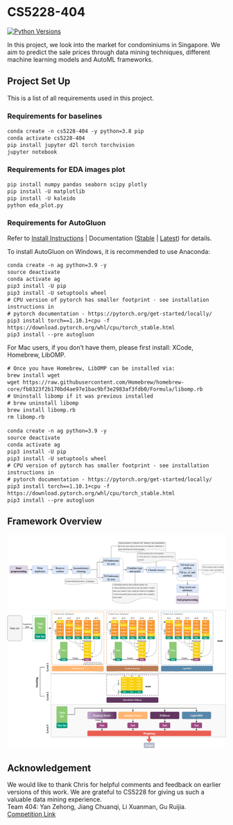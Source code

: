 # CS5228-404
[![Python Versions](https://img.shields.io/badge/python-3.8%20%7C%203.9-blue)](https://pypi.org/project/autogluon/)

In this project, we look into the market for condominiums in Singapore. We aim to predict the sale prices through data mining techniques, different machine learning models and AutoML frameworks.


## Project Set Up
This is a list of all requirements used in this project.
### Requirements for baselines

```
conda create -n cs5228-404 -y python=3.8 pip
conda activate cs5228-404
pip install jupyter d2l torch torchvision
jupyter notebook
```

### Requirements for EDA images plot 

```
pip install numpy pandas seaborn scipy plotly
pip install -U matplotlib
pip install -U kaleido
python eda_plot.py
```

### Requirements for AutoGluon
Refer to [Install Instructions](https://auto.gluon.ai/stable/install.html) | Documentation ([Stable](https://auto.gluon.ai/stable/index.html) | [Latest](https://auto.gluon.ai/dev/index.html)) for details.

To install AutoGluon on Windows, it is recommended to use Anaconda:
```
conda create -n ag python=3.9 -y
source deactivate
conda activate ag
pip3 install -U pip
pip3 install -U setuptools wheel
# CPU version of pytorch has smaller footprint - see installation instructions in
# pytorch documentation - https://pytorch.org/get-started/locally/
pip3 install torch==1.10.1+cpu -f https://download.pytorch.org/whl/cpu/torch_stable.html
pip3 install --pre autogluon
```

For Mac users, if you don’t have them, please first install: XCode, Homebrew, LibOMP.

```
# Once you have Homebrew, LibOMP can be installed via:
brew install wget
wget https://raw.githubusercontent.com/Homebrew/homebrew-core/fb8323f2b170bd4ae97e1bac9bf3e2983af3fdb0/Formula/libomp.rb
# Uninstall libomp if it was previous installed
# brew uninstall libomp
brew install libomp.rb
rm libomp.rb

conda create -n ag python=3.9 -y
source deactivate
conda activate ag
pip3 install -U pip
pip3 install -U setuptools wheel
# CPU version of pytorch has smaller footprint - see installation instructions in
# pytorch documentation - https://pytorch.org/get-started/locally/
pip3 install torch==1.10.1+cpu -f https://download.pytorch.org/whl/cpu/torch_stable.html
pip3 install --pre autogluon
```

## Framework Overview
![preprocess](https://github.com/YanZehong/CS5228-404/blob/main/images/flowchart.png?raw=true)
![model-framework](https://github.com/YanZehong/CS5228-404/blob/main/images/model_framework.png?raw=true)

## Acknowledgement
We would like to thank Chris for helpful comments and feedback on earlier versions of this work. We are grateful to CS5228 for giving us such a valuable data mining experience.  
Team 404: Yan Zehong, Jiang Chuanqi, Li Xuanman, Gu Ruijia.  
[Competition Link](https://www.kaggle.com/competitions/cs5228-2021-semester-2-final-project)  